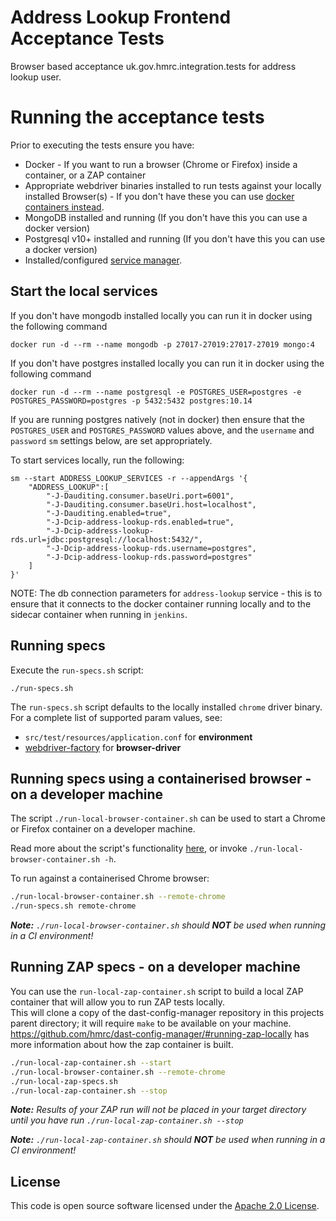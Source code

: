 Address Lookup Frontend Acceptance Tests
================================

Browser based acceptance uk.gov.hmrc.integration.tests for address lookup user.

# Running the acceptance tests

Prior to executing the tests ensure you have:

- Docker - If you want to run a browser (Chrome or Firefox) inside a container, or a ZAP container
- Appropriate webdriver binaries installed to run tests against your locally installed Browser(s) - If you don't have these you can
  use [docker containers instead](#running-specs-using-a-containerised-browser---on-a-developer-machine).
- MongoDB installed and running (If you don't have this you can use a docker version)
- Postgresql v10+ installed and running (If you don't have this you can use a docker version)
- Installed/configured [service manager](https://github.com/hmrc/service-manager).

## Start the local services

If you don't have mongodb installed locally you can run it in docker using the following command

    docker run -d --rm --name mongodb -p 27017-27019:27017-27019 mongo:4

If you don't have postgres installed locally you can run it in docker using the following command

    docker run -d --rm --name postgresql -e POSTGRES_USER=postgres -e POSTGRES_PASSWORD=postgres -p 5432:5432 postgres:10.14

If you are running postgres natively (not in docker) then ensure that the `POSTGRES_USER` and `POSTGRES_PASSWORD` values above, and the `username` and `password` `sm` settings
below, are set appropriately.

To start services locally, run the following:

    sm --start ADDRESS_LOOKUP_SERVICES -r --appendArgs '{
        "ADDRESS_LOOKUP":[
            "-J-Dauditing.consumer.baseUri.port=6001",
            "-J-Dauditing.consumer.baseUri.host=localhost",
            "-J-Dauditing.enabled=true",
            "-J-Dcip-address-lookup-rds.enabled=true", 
            "-J-Dcip-address-lookup-rds.url=jdbc:postgresql://localhost:5432/",
            "-J-Dcip-address-lookup-rds.username=postgres",
            "-J-Dcip-address-lookup-rds.password=postgres"
        ]
    }'

NOTE: The db connection parameters for `address-lookup` service - this is to ensure that it connects to the docker container running locally and to the sidecar container when
running in `jenkins`.

## Running specs

Execute the `run-specs.sh` script:

    ./run-specs.sh

The `run-specs.sh` script defaults to the locally installed `chrome` driver binary. For a complete list of supported param values, see:

- `src/test/resources/application.conf` for **environment**
- [webdriver-factory](https://github.com/hmrc/webdriver-factory#2-instantiating-a-browser-with-default-options) for **browser-driver**

## Running specs using a containerised browser - on a developer machine

The script `./run-local-browser-container.sh` can be used to start a Chrome or Firefox container on a developer machine.

Read more about the script's functionality [here](run-local-browser-container.sh), or invoke `./run-local-browser-container.sh -h`.

To run against a containerised Chrome browser:

```bash
./run-local-browser-container.sh --remote-chrome
./run-specs.sh remote-chrome
```

***Note:** `./run-local-browser-container.sh` should **NOT** be used when running in a CI environment!*

## Running ZAP specs - on a developer machine

You can use the `run-local-zap-container.sh` script to build a local ZAP container that will allow you to run ZAP tests locally.  
This will clone a copy of the dast-config-manager repository in this projects parent directory; it will require `make` to be available on your machine.  
https://github.com/hmrc/dast-config-manager/#running-zap-locally has more information about how the zap container is built.

```bash
./run-local-zap-container.sh --start
./run-local-browser-container.sh --remote-chrome
./run-local-zap-specs.sh
./run-local-zap-container.sh --stop
``` 

***Note:** Results of your ZAP run will not be placed in your target directory until you have run `./run-local-zap-container.sh --stop`*

***Note:** `./run-local-zap-container.sh` should **NOT** be used when running in a CI environment!*

## License

This code is open source software licensed under the [Apache 2.0 License]("http://www.apache.org/licenses/LICENSE-2.0.html").
